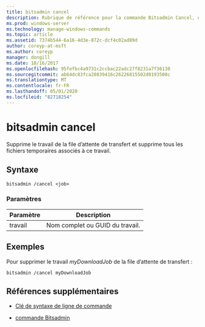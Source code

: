 ```yaml
---
title: bitsadmin cancel
description: Rubrique de référence pour la commande Bitsadmin Cancel, qui supprime le travail de la file d’attente de transfert et supprime tous les fichiers temporaires associés à ce travail.
ms.prod: windows-server
ms.technology: manage-windows-commands
ms.topic: article
ms.assetid: 7374b544-6a16-4d3e-872c-dcf4c02ad89d
author: coreyp-at-msft
ms.author: coreyp
manager: dongill
ms.date: 10/16/2017
ms.openlocfilehash: 95fefbc4a9731c2ccbac22adc27f8231a7f36138
ms.sourcegitcommit: ab64dc83fca28039416c26226815502d0193500c
ms.translationtype: MT
ms.contentlocale: fr-FR
ms.lasthandoff: 05/01/2020
ms.locfileid: "82718254"
---
```

# <a name="bitsadmin-cancel"></a>bitsadmin cancel

Supprime le travail de la file d’attente de transfert et supprime tous les fichiers temporaires associés à ce travail.

## <a name="syntax"></a>Syntaxe

```
bitsadmin /cancel <job>
```

### <a name="parameters"></a>Paramètres

| Paramètre | Description |
| --------- | ----------- |
| travail | Nom complet ou GUID du travail. |

## <a name="examples"></a>Exemples

Pour supprimer le travail *myDownloadJob* de la file d’attente de transfert :

```
bitsadmin /cancel myDownloadJob
```

## <a name="additional-references"></a>Références supplémentaires

- [Clé de syntaxe de ligne de commande](command-line-syntax-key.md)

- [commande Bitsadmin](bitsadmin.md)
